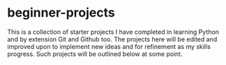 # beginner-projects
This is a collection of starter projects I have completed in learning Python and by extension Git and Github too. The projects here will be edited and improved upon to implement new ideas and for refinement as my skills progress. Such projects will be outlined below at some point.
